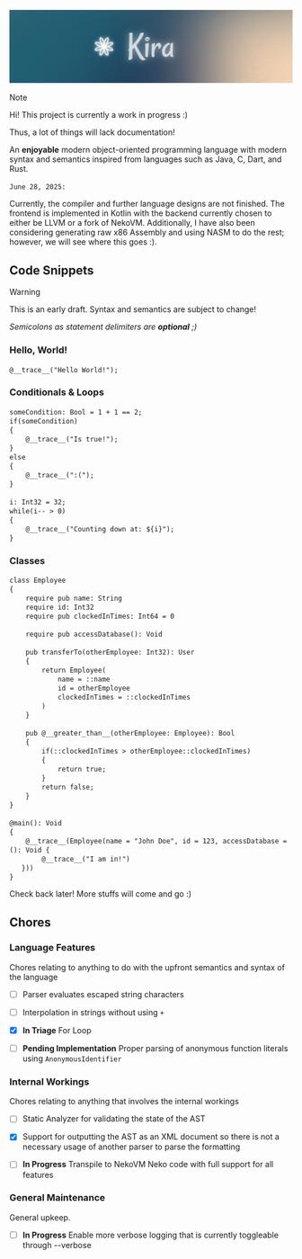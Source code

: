 ![Kira](./public/kira_header_small.png)

> [!NOTE]
> Hi! This project is currently a work in progress :)
>
> Thus, a lot of things will lack documentation!

An **enjoyable** modern object-oriented programming language with modern syntax and semantics inspired from languages
such as Java, C, Dart, and Rust.

`June 28, 2025:`

Currently, the compiler and further language designs are not finished. The frontend is implemented in Kotlin with the
backend currently chosen to either be LLVM or a fork of NekoVM. Additionally, I have also been considering generating
raw x86 Assembly and using NASM to do the rest; however, we will see where this goes :).

## Code Snippets

> [!WARNING]
> This is an early draft. Syntax and semantics are subject to change!

*Semicolons as statement delimiters are **optional** ;)*

### Hello, World!

```zig
@__trace__("Hello World!");
```

### Conditionals & Loops

```zig
someCondition: Bool = 1 + 1 == 2;
if(someCondition)
{
    @__trace__("Is true!");
}
else
{
    @__trace__(":(");
}

i: Int32 = 32;
while(i-- > 0)
{
    @__trace__("Counting down at: ${i}");
}
```

### Classes

```zig
class Employee
{
    require pub name: String
    require id: Int32
    require pub clockedInTimes: Int64 = 0

    require pub accessDatabase(): Void

    pub transferTo(otherEmployee: Int32): User
    {
        return Employee(
            name = ::name
            id = otherEmployee
            clockedInTimes = ::clockedInTimes
        )
    }

    pub @__greater_than__(otherEmployee: Employee): Bool
    {
        if(::clockedInTimes > otherEmployee::clockedInTimes)
        {
            return true;
        }
        return false;
    }
}

@main(): Void
{
    @__trace__(Employee(name = "John Doe", id = 123, accessDatabase = (): Void {
        @__trace__("I am in!")
   }))
}
```

Check back later! More stuffs will come and go :)

## Chores

### Language Features

Chores relating to anything to do with the upfront semantics and syntax of the language

- [ ] Parser evaluates escaped string characters

- [ ] Interpolation in strings without using `+`

- [X] **In Triage** For Loop

- [ ] **Pending Implementation** Proper parsing of anonymous function literals using `AnonymousIdentifier`

### Internal Workings

Chores relating to anything that involves the internal workings

- [ ] Static Analyzer for validating the state of the AST

- [X] Support for outputting the AST as an XML document so there is not a necessary usage of another parser to parse the
  formatting

- [ ] **In Progress** Transpile to NekoVM Neko code with full support for all features

### General Maintenance

General upkeep.

- [ ] **In Progress** Enable more verbose logging that is currently toggleable through --verbose

